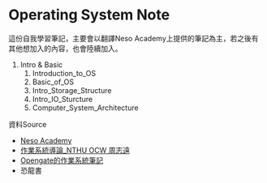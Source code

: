# Operating System Note

這份自我學習筆記，主要會以翻譯Neso Academy上提供的筆記為主，若之後有其他想加入的內容，也會陸續加入。


1. Intro & Basic
   1. Introduction_to_OS
   2. Basic_of_OS
   3. Intro_Storage_Structure
   4. Intro_IO_Sturcture
   5. Computer_System_Architecture

資料Source
- [Neso Academy](https://nesoacademy.org/cs/03-operating-system)
- [作業系統導論_NTHU OCW 周志遠](https://www.youtube.com/playlist?list=PL9jciz8qz_zyO55qECi2PD3k6lgxluYEV)
- [Opengate的作業系統筆記](https://mropengate.blogspot.com/2017/09/operating-system-concepts.html)
- 恐龍書 
